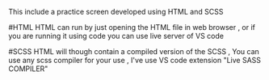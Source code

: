 This include a practice screen developed using HTML and SCSS 

#HTML
HTML can run by just opening the HTML file in web browser , or if you are running it using code you can use live server of VS code

#SCSS
HTML will though contain a compiled version of the SCSS , You can use any scss compiler for your use , I've use VS code extension "Live SASS COMPILER"
